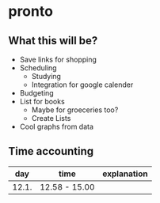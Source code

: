 # pronto

## What this will be?

* Save links for shopping
* Scheduling
  * Studying
  * Integration for google calender
* Budgeting
* List for books
  * Maybe for groeceries too?
  * Create Lists
* Cool graphs from data

## Time accounting

| day   | time  | explanation |
|-------|-------|-------------|
| 12.1. | 12.58 - 15.00 |             |
